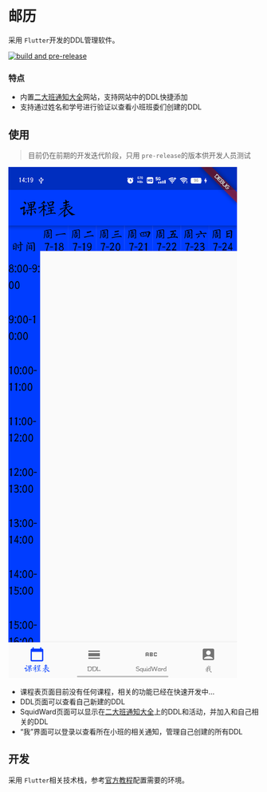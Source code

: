 # 邮历

采用 `Flutter`开发的DDL管理软件。

[![build and pre-release](https://github.com/jackfiled/post_calendar_android/actions/workflows/main.yml/badge.svg)](https://github.com/jackfiled/post_calendar_android/actions/workflows/main.yml)

### 特点

- 内置[二大班通知大全](http://squidward.top/?admin=false#/home/dddd)网站，支持网站中的DDL快捷添加
- 支持通过姓名和学号进行验证以查看小班班委们创建的DDL

## 使用

> 目前仍在前期的开发迭代阶段，只用 `pre-release`的版本供开发人员测试

![主屏幕截图](md_pic/mainScene.png)

- 课程表页面目前没有任何课程，相关的功能已经在快速开发中...
- DDL页面可以查看自己新建的DDL
- SquidWard页面可以显示在[二大班通知大全](http://squidward.top/?admin=false#/home/dddd)上的DDL和活动，并加入和自己相关的DDL
- “我”界面可以登录以查看所在小班的相关通知，管理自己创建的所有DDL

## 开发

采用 `Flutter`相关技术栈，参考[官方教程](https://flutter.cn/docs/get-started/install)配置需要的环境。
